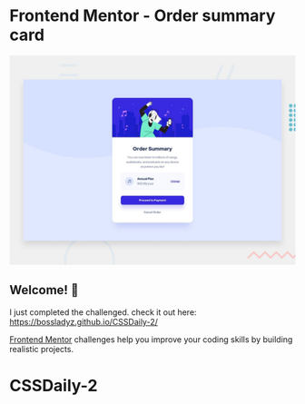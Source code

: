 # Frontend Mentor - Order summary card

![Design preview for the Order summary card coding challenge](./design/desktop-preview.jpg)

## Welcome! 👋

I just completed the challenged. check it out here: https://bossladyz.github.io/CSSDaily-2/

[Frontend Mentor](https://www.frontendmentor.io) challenges help you improve your coding skills by building realistic projects.

# CSSDaily-2


